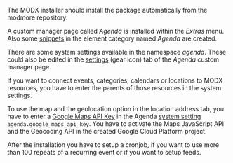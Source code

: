 The MODX installer should install the package automatically from the modmore
repository.

A custom manager page called _Agenda_ is installed within the _Extras_ menu.
Also some [snippets](04_Snippets/index.md) in the element category named
_Agenda_ are created.

There are some system settings available in the namespace _agenda_. These could
also be edited in the [settings](02_Custom_Manager_Page/07_Settings.md) (gear
icon) tab of the _Agenda_ custom manager page.

If you want to connect events, categories, calendars or locations to MODX
resources, you have to enter the parents of those resources in the system
settings.

To use the map and the geolocation option in the location address tab, you have
to enter a [Google Maps API
Key](https://developers.google.com/maps/documentation/javascript/get-api-key) in
the Agenda [system setting](02_Custom_Manager_Page/07_Settings.md)
`agenda.google_maps_api_key`. You have to activate the Maps JavaScript API and
the Geocoding API in the created Google Cloud Platform project.

After the installation you have to setup a cronjob, if you want to use more than
100 repeats of a recurring event or if you want to setup feeds.
